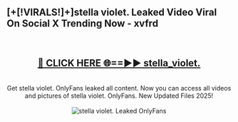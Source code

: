 <h2>[+[!VIRALS!]+]stella violet. Leaked Video Viral On Social X Trending Now - xvfrd</h2>
<br>
<div align="center">
<h2><a href="https://libra.edu.pl?stella_violet." rel="nofollow">🔴 CLICK HERE 🌐==►► stella_violet.</a></h2>
<br>
Get stella violet. OnlyFans leaked all content. Now you can access all videos and pictures of stella violet. OnlyFans. New Updated Files 2025!
<br>
<br>
<a href="https://libra.edu.pl?stella_violet." rel="nofollow" data-target="animated-image.originalLink"><img src="https://i.ibb.co.com/WyWwxjT/player-gif2.gif" alt="stella violet. Leaked OnlyFans" style="max-width: 100%; display: inline-block;" data-target="animated-image.originalImage"></a>
</div>
<br>